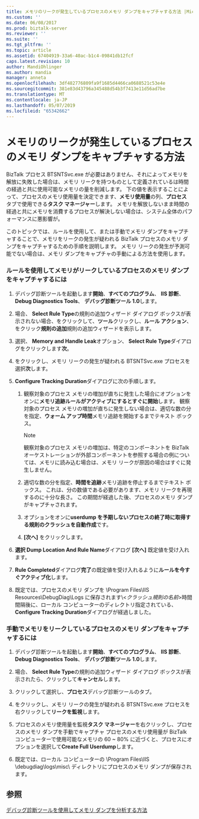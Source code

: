 ```yaml
---
title: メモリのリークが発生しているプロセスのメモリ ダンプをキャプチャする方法 |Microsoft Docs
ms.custom: ''
ms.date: 06/08/2017
ms.prod: biztalk-server
ms.reviewer: ''
ms.suite: ''
ms.tgt_pltfrm: ''
ms.topic: article
ms.assetid: 67404919-33a6-40ac-b1c4-09841db12fcf
caps.latest.revision: 10
author: MandiOhlinger
ms.author: mandia
manager: anneta
ms.openlocfilehash: 3df482776809fa9f1685d4466ca0688521c53e4e
ms.sourcegitcommit: 381e83d43796a345488d54b3f7413e11d56ad7be
ms.translationtype: MT
ms.contentlocale: ja-JP
ms.lasthandoff: 05/07/2019
ms.locfileid: "65342662"
---
```

# <a name="how-to-capture-a-memory-dump-of-a-process-that-is-leaking-memory"></a>メモリのリークが発生しているプロセスのメモリ ダンプをキャプチャする方法
BizTalk プロセス BTSNTSvc.exe が必要はありません、それによってメモリを解放に失敗した場合は、メモリ リークを持つものとして定義されているは時間の経過と共に使用可能なメモリの量を削減します。 下の値を表示することによって、プロセスのメモリ使用量を決定できます、**メモリ使用量**の列、**プロセス** タブで使用できる**タスク マネージャー**します。 メモリを解放しないまま時間の経過と共にメモリを消費するプロセスが解決しない場合は、システム全体のパフォーマンスに悪影響が。  
  
 このトピックでは、ルールを使用して、または手動でメモリ ダンプをキャプチャすることで、メモリをリークの発生が疑われる BizTalk プロセスのメモリ ダンプをキャプチャするための手順を説明します。 メモリ リークの発生が予測可能でない場合は、メモリ ダンプをキャプチャの手動による方法を使用します。  
  
### <a name="to-capture-a-memory-dump-of-a-process-that-is-leaking-memory-by-using-a-rule"></a>ルールを使用してメモリがリークしているプロセスのメモリ ダンプをキャプチャするには  
  
1.  デバッグ診断ツールを起動します**開始**、**すべてのプログラム**、 **IIS 診断**、 **Debug Diagnostics Tools**、 **デバッグ診断ツール 1.0**します。  
  
2.  場合、 **Select Rule Type**の規則の追加ウィザード ダイアログ ボックスが表示されない場合、をクリックして、**ツール**クリックし、**ルール アクション**、 をクリック**規則の追加**規則の追加ウィザードを表示します。  
  
3.  選択、 **Memory and Handle Leak**オプション、 **Select Rule Type**ダイアログをクリックします**次**。  
  
4.  をクリックし、メモリ リークの発生が疑われる BTSNTSvc.exe プロセスを選択**次**します。  
  
5.  **Configure Tracking Duration**ダイアログに次の手順します。  
  
    1.  観察対象のプロセス メモリの増加が直ちに発生した場合にオプションをオンに**メモリ追跡ルールがアクティブにするとすぐに開始**します。 観察対象のプロセス メモリの増加が直ちに発生しない場合は、適切な数の分を指定、**ウォーム アップ時間**メモリ追跡を開始するまでテキスト ボックス。  
  
        > [!NOTE]
        >  観察対象のプロセス メモリの増加は、特定のコンポーネントを BizTalk オーケストレーションが外部コンポーネントを参照する場合の例については、メモリに読み込む場合は、メモリ リークが原因の場合はすぐに発生しません。  
  
    2.  適切な数の分を指定、**時間を追跡**メモリ追跡を停止するまでテキスト ボックス。 これは、分の数値である必要があります、メモリ リークを再現するのに十分な長さ。 この期間が経過した後、プロセスのメモリ ダンプがキャプチャされます。  
  
    3.  オプションをオンに**userdump を予期しないプロセスの終了時に取得する規則のクラッシュを自動作成**です。  
  
    4.  **[次へ]** をクリックします。  
  
6.  **選択 Dump Location And Rule Name**ダイアログ **[次へ]** 既定値を受け入れます。  
  
7.  **Rule Completed**ダイアログ**完了**の既定値を受け入れるように**ルールを今すぐアクティブ化**します。  
  
8.  既定では、プロセスのメモリ ダンプを \Program Files\IIS Resources\DebugDiag\Logs に保存されます\\<*クラッシュ規則の名前*\>時間間隔後に、ローカル コンピューターのディレクトリ指定されている、 **Configure Tracking Duration**ダイアログが経過しました。  
  
### <a name="to-manually-capture-a-memory-dump-of-a-process-that-is-leaking-memory"></a>手動でメモリをリークしているプロセスのメモリ ダンプをキャプチャするには  
  
1.  デバッグ診断ツールを起動します**開始**、**すべてのプログラム**、 **IIS 診断**、 **Debug Diagnostics Tools**、 **デバッグ診断ツール 1.0**します。  
  
2.  場合、 **Select Rule Type**の規則の追加ウィザード ダイアログ ボックスが表示されたら、クリックして**キャンセル**します。  
  
3.  クリックして選択し、**プロセス**デバッグ診断ツールのタブ。  
  
4.  をクリックし、メモリ リークの発生が疑われる BTSNTSvc.exe プロセスを右クリックして**リークを監視**します。  
  
5.  プロセスのメモリ使用量を監視**タスク マネージャー**を右クリックし、プロセスのメモリ ダンプを手動でキャプチャ プロセスのメモリ使用量が BizTalk コンピューターで使用可能なメモリの 60 ~ 80% に近づくと、プロセスにオプションを選択して**Create Full Userdump**します。  
  
6.  既定では、ローカル コンピューターの \Program Files\IIS \debugdiag\logs\misc\ ディレクトリにプロセスのメモリ ダンプが保存されます。  
  
## <a name="see-also"></a>参照  
 [デバッグ診断ツールを使用してメモリ ダンプを分析する方法](../core/how-to-use-debug-diagnostics-to-analyze-a-memory-dump.md)